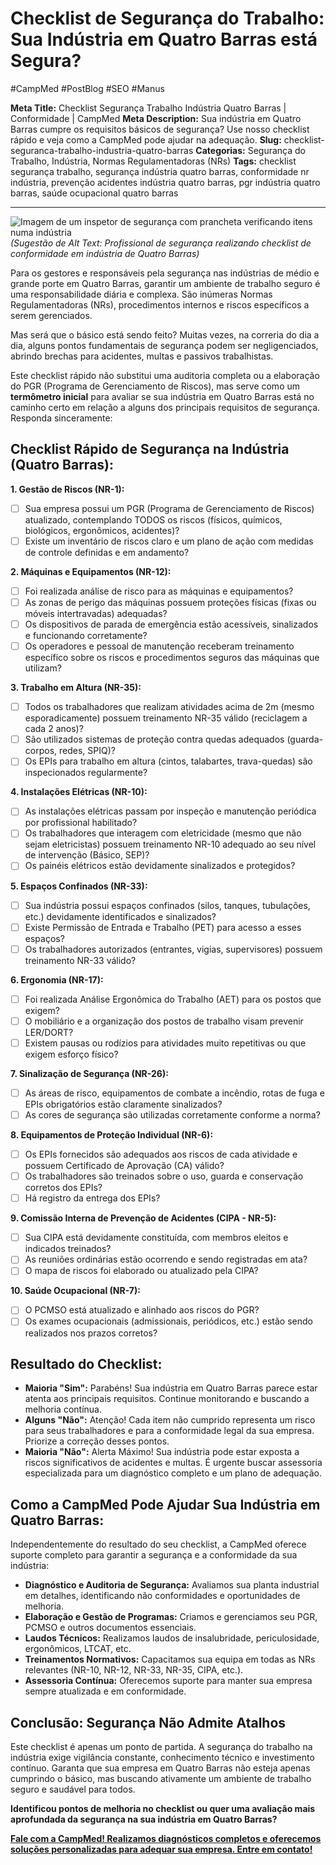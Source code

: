 # Checklist de Segurança do Trabalho: Sua Indústria em Quatro Barras está Segura?

#CampMed #PostBlog #SEO #Manus

**Meta Title:** Checklist Segurança Trabalho Indústria Quatro Barras | Conformidade | CampMed
**Meta Description:** Sua indústria em Quatro Barras cumpre os requisitos básicos de segurança? Use nosso checklist rápido e veja como a CampMed pode ajudar na adequação.
**Slug:** checklist-seguranca-trabalho-industria-quatro-barras
**Categorias:** Segurança do Trabalho, Indústria, Normas Regulamentadoras (NRs)
**Tags:** checklist segurança trabalho, segurança indústria quatro barras, conformidade nr indústria, prevenção acidentes indústria quatro barras, pgr indústria quatro barras, saúde ocupacional quatro barras

---

![Imagem de um inspetor de segurança com prancheta verificando itens numa indústria](placeholder_imagem_checklist_industria_qb.jpg) *(Sugestão de Alt Text: Profissional de segurança realizando checklist de conformidade em indústria de Quatro Barras)*

Para os gestores e responsáveis pela segurança nas indústrias de médio e grande porte em Quatro Barras, garantir um ambiente de trabalho seguro é uma responsabilidade diária e complexa. São inúmeras Normas Regulamentadoras (NRs), procedimentos internos e riscos específicos a serem gerenciados.

Mas será que o básico está sendo feito? Muitas vezes, na correria do dia a dia, alguns pontos fundamentais de segurança podem ser negligenciados, abrindo brechas para acidentes, multas e passivos trabalhistas.

Este checklist rápido não substitui uma auditoria completa ou a elaboração do PGR (Programa de Gerenciamento de Riscos), mas serve como um **termômetro inicial** para avaliar se sua indústria em Quatro Barras está no caminho certo em relação a alguns dos principais requisitos de segurança. Responda sinceramente:

## Checklist Rápido de Segurança na Indústria (Quatro Barras):

**1. Gestão de Riscos (NR-1):**
*   [ ] Sua empresa possui um PGR (Programa de Gerenciamento de Riscos) atualizado, contemplando TODOS os riscos (físicos, químicos, biológicos, ergonômicos, acidentes)?
*   [ ] Existe um inventário de riscos claro e um plano de ação com medidas de controle definidas e em andamento?

**2. Máquinas e Equipamentos (NR-12):**
*   [ ] Foi realizada análise de risco para as máquinas e equipamentos?
*   [ ] As zonas de perigo das máquinas possuem proteções físicas (fixas ou móveis intertravadas) adequadas?
*   [ ] Os dispositivos de parada de emergência estão acessíveis, sinalizados e funcionando corretamente?
*   [ ] Os operadores e pessoal de manutenção receberam treinamento específico sobre os riscos e procedimentos seguros das máquinas que utilizam?

**3. Trabalho em Altura (NR-35):**
*   [ ] Todos os trabalhadores que realizam atividades acima de 2m (mesmo esporadicamente) possuem treinamento NR-35 válido (reciclagem a cada 2 anos)?
*   [ ] São utilizados sistemas de proteção contra quedas adequados (guarda-corpos, redes, SPIQ)?
*   [ ] Os EPIs para trabalho em altura (cintos, talabartes, trava-quedas) são inspecionados regularmente?

**4. Instalações Elétricas (NR-10):**
*   [ ] As instalações elétricas passam por inspeção e manutenção periódica por profissional habilitado?
*   [ ] Os trabalhadores que interagem com eletricidade (mesmo que não sejam eletricistas) possuem treinamento NR-10 adequado ao seu nível de intervenção (Básico, SEP)?
*   [ ] Os painéis elétricos estão devidamente sinalizados e protegidos?

**5. Espaços Confinados (NR-33):**
*   [ ] Sua indústria possui espaços confinados (silos, tanques, tubulações, etc.) devidamente identificados e sinalizados?
*   [ ] Existe Permissão de Entrada e Trabalho (PET) para acesso a esses espaços?
*   [ ] Os trabalhadores autorizados (entrantes, vigias, supervisores) possuem treinamento NR-33 válido?

**6. Ergonomia (NR-17):**
*   [ ] Foi realizada Análise Ergonômica do Trabalho (AET) para os postos que exigem?
*   [ ] O mobiliário e a organização dos postos de trabalho visam prevenir LER/DORT?
*   [ ] Existem pausas ou rodízios para atividades muito repetitivas ou que exigem esforço físico?

**7. Sinalização de Segurança (NR-26):**
*   [ ] As áreas de risco, equipamentos de combate a incêndio, rotas de fuga e EPIs obrigatórios estão claramente sinalizados?
*   [ ] As cores de segurança são utilizadas corretamente conforme a norma?

**8. Equipamentos de Proteção Individual (NR-6):**
*   [ ] Os EPIs fornecidos são adequados aos riscos de cada atividade e possuem Certificado de Aprovação (CA) válido?
*   [ ] Os trabalhadores são treinados sobre o uso, guarda e conservação corretos dos EPIs?
*   [ ] Há registro da entrega dos EPIs?

**9. Comissão Interna de Prevenção de Acidentes (CIPA - NR-5):**
*   [ ] Sua CIPA está devidamente constituída, com membros eleitos e indicados treinados?
*   [ ] As reuniões ordinárias estão ocorrendo e sendo registradas em ata?
*   [ ] O mapa de riscos foi elaborado ou atualizado pela CIPA?

**10. Saúde Ocupacional (NR-7):**
*   [ ] O PCMSO está atualizado e alinhado aos riscos do PGR?
*   [ ] Os exames ocupacionais (admissionais, periódicos, etc.) estão sendo realizados nos prazos corretos?

## Resultado do Checklist:

*   **Maioria "Sim":** Parabéns! Sua indústria em Quatro Barras parece estar atenta aos principais requisitos. Continue monitorando e buscando a melhoria contínua.
*   **Alguns "Não":** Atenção! Cada item não cumprido representa um risco para seus trabalhadores e para a conformidade legal da sua empresa. Priorize a correção desses pontos.
*   **Maioria "Não":** Alerta Máximo! Sua indústria pode estar exposta a riscos significativos de acidentes e multas. É urgente buscar assessoria especializada para um diagnóstico completo e um plano de adequação.

## Como a CampMed Pode Ajudar Sua Indústria em Quatro Barras:

Independentemente do resultado do seu checklist, a CampMed oferece suporte completo para garantir a segurança e a conformidade da sua indústria:

*   **Diagnóstico e Auditoria de Segurança:** Avaliamos sua planta industrial em detalhes, identificando não conformidades e oportunidades de melhoria.
*   **Elaboração e Gestão de Programas:** Criamos e gerenciamos seu PGR, PCMSO e outros documentos essenciais.
*   **Laudos Técnicos:** Realizamos laudos de insalubridade, periculosidade, ergonômicos, LTCAT, etc.
*   **Treinamentos Normativos:** Capacitamos sua equipa em todas as NRs relevantes (NR-10, NR-12, NR-33, NR-35, CIPA, etc.).
*   **Assessoria Contínua:** Oferecemos suporte para manter sua empresa sempre atualizada e em conformidade.

## Conclusão: Segurança Não Admite Atalhos

Este checklist é apenas um ponto de partida. A segurança do trabalho na indústria exige vigilância constante, conhecimento técnico e investimento contínuo. Garanta que sua empresa em Quatro Barras não esteja apenas cumprindo o básico, mas buscando ativamente um ambiente de trabalho seguro e saudável para todos.

**Identificou pontos de melhoria no checklist ou quer uma avaliação mais aprofundada da segurança na sua indústria em Quatro Barras?**

[**Fale com a CampMed! Realizamos diagnósticos completos e oferecemos soluções personalizadas para adequar sua empresa. Entre em contato!**](https://campmedocupacional.com/?page_id=233)

